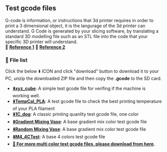 ## Test gcode files
G-code is information, or instructions that 3d printer requires in order to print a 3 dimensional object, it is the langurage of the 3d printer can understand. G Code is generated by your slicing software, by translating a standard 3D modelling file such as an STL file into the code that your specific 3D printer will understand.    
:page_with_curl: [**Reference 1**](https://beginner3dprinting.com/what-is-g-code-in-3d-printing/)  :page_with_curl: [**Reference 2**](https://www.reprap.org/wiki/G-code)     
### :book: File list
Click the below :arrow_down: ICON and click "download" button to download it to your PC, unzip the downloaded ZIP file and then copy the **.gcode** to the SD card.
- **[:arrow_down:xyz_cube](xyz_cube.zip)**: A simple test gcode file for verifing if the machine is working well.  
- **[:arrow_down:TempCal_PLA](TempCal_PLA.zip)**: A test gcode file to check the best printing temperature of your PLA filament
- **[:arrow_down:1C_dog](dog.zip)**: A classic printing quanlity test gcode file, one color
- **[:arrow_down:Gradient Mixing Vase](GradientMix_Vase.zip)**: A base gradient mix color test gcode file
- **[:arrow_down:Random Mixing Vase](RandomMix_Vase.zip)**: A base gradient mix color test gcode file
- **[:arrow_down:M4_4CTest](M4_4CTest.zip)**: A base 4 colors test gcode file
- **[:file_folder: For more multi color test gcode files, please download from here](https://github.com/ZONESTAR3D/Slicing-Guide/tree/master/PrusaSlicer/test_gcode/M4/readme.md).**



